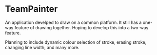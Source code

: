 # TeamPainter
An application develped to draw on a common platform. It still has a one-way feature of drawing together. Hoping to develop this into a two-way feature.

Planning to include dynamic colour selection of stroke, erasing stroke, changing line width, and many more.
